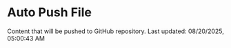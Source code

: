 # Auto Push File

Content that will be pushed to GitHub repository.
Last updated: 08/20/2025, 05:00:43 AM